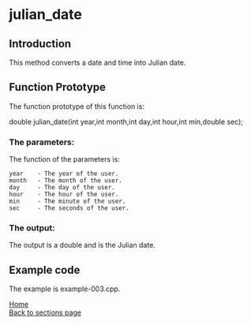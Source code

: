 # julian_date

## Introduction

This method converts a date and time into Julian date.

## Function Prototype

The function prototype of this function is:

double julian_date(int year,int month,int day,int hour,int min,double sec);
 
### The parameters:
The function of the parameters is:

	year	- The year of the user.
  	month	- The month of the user.
  	day		- The day of the user.
  	hour	- The hour of the user.
  	min		- The minute of the user.
  	sec		- The seconds of the user.
 
### The output: 

The output is a double and is the Julian date.

## Example code

The example is example-003.cpp.

[Home](readme.md)  
[Back to sections page](Sections.md)
